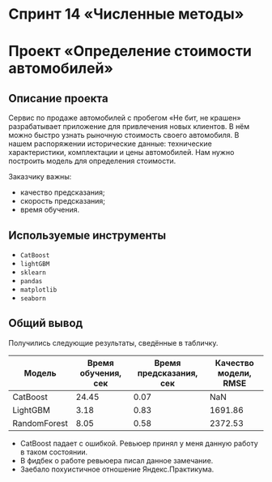 # Спринт 14 «Численные методы»


# Проект «Определение стоимости автомобилей»


## Описание проекта

Сервис по продаже автомобилей с пробегом «Не бит, не крашен» разрабатывает приложение для привлечения новых клиентов. В
нём можно быстро узнать рыночную стоимость своего автомобиля. В нашем распоряжении исторические данные: технические
характеристики, комплектации и цены автомобилей. Нам нужно построить модель для определения стоимости.

Заказчику важны:
- качество предсказания;
- скорость предсказания;
- время обучения.


## Используемые инструменты

- `CatBoost`
- `lightGBM`
- `sklearn`
- `pandas`
- `matplotlib`
- `seaborn`


## Общий вывод

Получились следующие результаты, сведённые в табличку.

| Модель       | Время обучения, сек | Время предсказания, сек | Качество модели, RMSE |
|--------------|---------------------|-------------------------|-----------------------|
| CatBoost     | 24.45               | 0.07                    | NaN                   |
| LightGBM     | 3.18                | 0.83                    | 1691.86               |
| RandomForest | 8.05                | 0.58                    | 2372.53               |

- CatBoost падает с ошибкой. Ревьюер принял у меня данную работу в таком состоянии.
- В фидбек о работе ревьюера писал данное замечание.
- Заебало похуистичное отношение Яндекс.Практикума.
